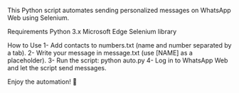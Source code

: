 This Python script automates sending personalized messages on WhatsApp Web using Selenium.

Requirements
Python 3.x
Microsoft Edge
Selenium library

How to Use
1- Add contacts to numbers.txt (name and number separated by a tab).
2- Write your message in message.txt (use [NAME] as a placeholder).
3- Run the script: python auto.py
4- Log in to WhatsApp Web and let the script send messages.

Enjoy the automation! 🤗

